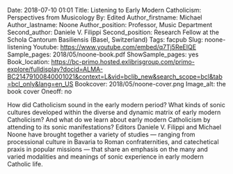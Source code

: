 Date: 2018-07-10 01:01
Title: Listening to Early Modern Catholicism: Perspectives from Musicology
By: Edited 
Author_firstname: Michael 
Author_lastname: Noone
Author_position: Professor, Music Department
Second_author: Daniele V. Filippi
Second_position: Research Fellow at the Schola Cantorum Basiliensis (Basel, Switzerland)
Tags: facpub
Slug: noone-listening
Youtube: https://www.youtube.com/embed/q7Tj5ReElQE
Sample_pages: 2018/05/noone-book.pdf
ShowSample_pages: yes
Book_location: https://bc-primo.hosted.exlibrisgroup.com/primo-explore/fulldisplay?docid=ALMA-BC21479100840001021&context=L&vid=bclib_new&search_scope=bcl&tab=bcl_only&lang=en_US
Bookcover: 2018/05/noone-cover.png
Image_alt: the book cover 
Oneoff: no

How did Catholicism sound in the early modern period? What kinds of sonic cultures developed within the diverse and dynamic matrix of early modern Catholicism? And what do we learn about early modern Catholicism by attending to its sonic manifestations? Editors Daniele V. Filippi and Michael Noone have brought together a variety of studies — ranging from processional culture in Bavaria to Roman confraternities, and catechetical praxis in popular missions — that share an emphasis on the many and varied modalities and meanings of sonic experience in early modern Catholic life.